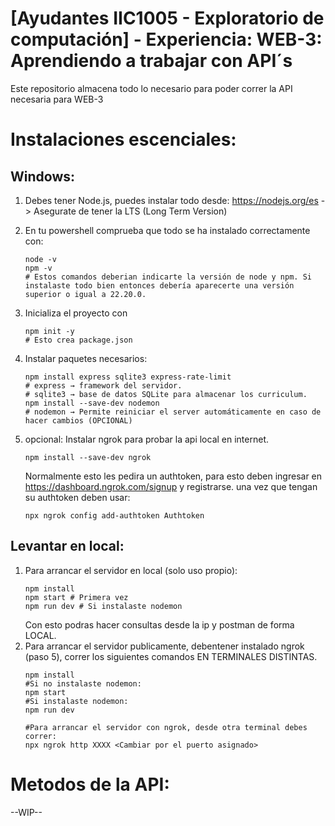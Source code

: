 # [Ayudantes IIC1005 - Exploratorio de computación] - Experiencia: WEB-3: Aprendiendo a trabajar con API´s

Este repositorio almacena todo lo necesario para poder correr la API necesaria para WEB-3

# Instalaciones escenciales:

## Windows:

1. Debes tener Node.js, puedes instalar todo desde: https://nodejs.org/es - > Asegurate de tener la LTS (Long Term Version)
2. En tu powershell comprueba que todo se ha instalado correctamente con:
   ```
   node -v
   npm -v 
   # Estos comandos deberian indicarte la versión de node y npm. Si instalaste todo bien entonces debería aparecerte una versión superior o igual a 22.20.0.
   ```
3. Inicializa el proyecto con
   ```
   npm init -y
   # Esto crea package.json
   ```

4. Instalar paquetes necesarios:
   ```
   npm install express sqlite3 express-rate-limit 
   # express → framework del servidor.
   # sqlite3 → base de datos SQLite para almacenar los curriculum.
   npm install --save-dev nodemon
   # nodemon → Permite reiniciar el server automáticamente en caso de hacer cambios (OPCIONAL)
   ```
5. opcional:
   Instalar ngrok para probar la api local en internet.
   ```
   npm install --save-dev ngrok
   ```
   Normalmente esto les pedira un authtoken, para esto deben ingresar en https://dashboard.ngrok.com/signup y registrarse.
   una vez que tengan su authtoken deben usar:
   ```
   npx ngrok config add-authtoken Authtoken
   ```
## Levantar en local:
1. Para arrancar el servidor en local (solo uso propio):
   ```
   npm install
   npm start # Primera vez
   npm run dev # Si instalaste nodemon
   ```
   Con esto podras hacer consultas desde la ip y postman de forma LOCAL. 
2. Para arrancar el servidor publicamente, debentener instalado ngrok (paso 5), correr los siguientes comandos EN TERMINALES DISTINTAS.
   ```
   npm install
   #Si no instalaste nodemon:
   npm start  
   #Si instalaste nodemon:
   npm run dev 

   #Para arrancar el servidor con ngrok, desde otra terminal debes correr:
   npx ngrok http XXXX <Cambiar por el puerto asignado>
   ```

# Metodos de la API:
 --WIP--
